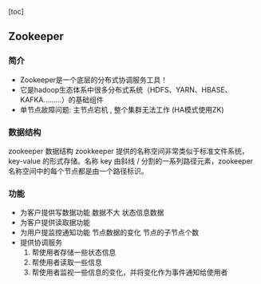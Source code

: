 [toc]
## Zookeeper
### 简介
- Zookeeper是一个底层的分布式协调服务工具！
- 它是hadoop生态体系中很多分布式系统（HDFS、YARN、HBASE、KAFKA.........）的基础组件
- 单节点故障问题: 主节点宕机 , 整个集群无法工作 
(HA模式使用ZK)
### 数据结构
zookeeper 数据结构
zookkeeper 提供的名称空间非常类似于标准文件系统，key-value 的形式存储。名称 key 由斜线 / 分割的一系列路径元素，zookeeper 名称空间中的每个节点都是由一个路径标识。
### 功能
- 为客户提供写数据功能  数据不大 状态信息数据
- 为客户提供读取据功能
- 为用户提监控通知功能  节点数据的变化   节点的子节点个数
- 提供协调服务
    1. 帮使用者存储一些状态信息
    2. 帮使用者读取一些信息
    3. 帮使用者监视一些信息的变化，并将变化作为事件通知给使用者